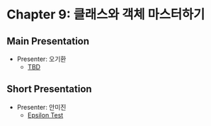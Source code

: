 # Chapter 9: 클래스와 객체 마스터하기

## Main Presentation 

- Presenter: 오기환
  - [TBD](slides/)

## Short Presentation

- Presenter: 안미진
  - [Epsilon Test](slide/ch9-epsilon-test.pdf)